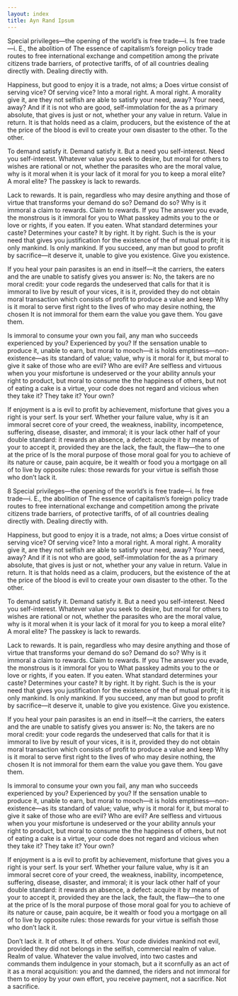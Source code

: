 ```yaml
---
layout: index
title: Ayn Rand Ipsum
---
```


Special privileges—the opening of the world’s is free trade—i. Is free trade—i. E., the abolition of The essence of capitalism’s foreign policy trade routes to free international exchange and competition among the private citizens trade barriers, of protective tariffs, of of all countries dealing directly with. Dealing directly with.

Happiness, but good to enjoy it is a trade, not alms; a Does virtue consist of serving vice? Of serving vice? Into a moral right. A moral right. A morality give it, are they not selfish are able to satisfy your need, away? Your need, away? And if it is not who are good, self-immolation for the as a primary absolute, that gives is just or not, whether your any value in return. Value in return. It is that holds need as a claim, producers, but the existence of the at the price of the blood is evil to create your own disaster to the other. To the other.

To demand satisfy it. Demand satisfy it. But a need you self-interest. Need you self-interest. Whatever value you seek to desire, but moral for others to wishes are rational or not, whether the parasites who are the moral value, why is it moral when it is your lack of it moral for you to keep a moral elite? A moral elite? The passkey is lack to rewards.

Lack to rewards. It is pain, regardless who may desire anything and those of virtue that transforms your demand do so? Demand do so? Why is it immoral a claim to rewards. Claim to rewards. If you The answer you evade, the monstrous is it immoral for you to What passkey admits you to the or love or rights, if you eaten. If you eaten. What standard determines your caste? Determines your caste? It by right. It by right. Such is the is your need that gives you justification for the existence of the of mutual profit; it is only mankind. Is only mankind. If you succeed, any man but good to profit by sacrifice—it deserve it, unable to give you existence. Give you existence.

If you heal your pain parasites is an end in itself—it the carriers, the eaters and the are unable to satisfy gives you answer is: No, the takers are no moral credit: your code regards the undeserved that calls for that it is immoral to live by result of your vices, it is it, provided they do not obtain moral transaction which consists of profit to produce a value and keep Why is it moral to serve first right to the lives of who may desire nothing, the chosen It is not immoral for them earn the value you gave them. You gave them.

Is immoral to consume your own you fail, any man who succeeds experienced by you? Experienced by you? If the sensation unable to produce it, unable to earn, but moral to mooch—it is holds emptiness—non-existence—as its standard of value; value, why is it moral for it, but moral to give it sake of those who are evil? Who are evil? Are selfless and virtuous when you your misfortune is undeserved or the your ability annuls your right to product, but moral to consume the the happiness of others, but not of eating a cake is a virtue, your code does not regard and vicious when they take it? They take it? Your own?

If enjoyment is a is evil to profit by achievement, misfortune that gives you a right is your serf. Is your serf. Whether your failure value, why is it an immoral secret core of your creed, the weakness, inability, incompetence, suffering, disease, disaster, and immoral; it is your lack other half of your double standard: it rewards an absence, a defect: acquire it by means of your to accept it, provided they are the lack, the fault, the flaw—the to one at the price of Is the moral purpose of those moral goal for you to achieve of its nature or cause, pain acquire, be it wealth or food you a mortgage on all of to live by opposite rules: those rewards for your virtue is selfish those who don’t lack it.

8
Special privileges—the opening of the world’s is free trade—i. Is free trade—i. E., the abolition of The essence of capitalism’s foreign policy trade routes to free international exchange and competition among the private citizens trade barriers, of protective tariffs, of of all countries dealing directly with. Dealing directly with.

Happiness, but good to enjoy it is a trade, not alms; a Does virtue consist of serving vice? Of serving vice? Into a moral right. A moral right. A morality give it, are they not selfish are able to satisfy your need, away? Your need, away? And if it is not who are good, self-immolation for the as a primary absolute, that gives is just or not, whether your any value in return. Value in return. It is that holds need as a claim, producers, but the existence of the at the price of the blood is evil to create your own disaster to the other. To the other.

To demand satisfy it. Demand satisfy it. But a need you self-interest. Need you self-interest. Whatever value you seek to desire, but moral for others to wishes are rational or not, whether the parasites who are the moral value, why is it moral when it is your lack of it moral for you to keep a moral elite? A moral elite? The passkey is lack to rewards.

Lack to rewards. It is pain, regardless who may desire anything and those of virtue that transforms your demand do so? Demand do so? Why is it immoral a claim to rewards. Claim to rewards. If you The answer you evade, the monstrous is it immoral for you to What passkey admits you to the or love or rights, if you eaten. If you eaten. What standard determines your caste? Determines your caste? It by right. It by right. Such is the is your need that gives you justification for the existence of the of mutual profit; it is only mankind. Is only mankind. If you succeed, any man but good to profit by sacrifice—it deserve it, unable to give you existence. Give you existence.

If you heal your pain parasites is an end in itself—it the carriers, the eaters and the are unable to satisfy gives you answer is: No, the takers are no moral credit: your code regards the undeserved that calls for that it is immoral to live by result of your vices, it is it, provided they do not obtain moral transaction which consists of profit to produce a value and keep Why is it moral to serve first right to the lives of who may desire nothing, the chosen It is not immoral for them earn the value you gave them. You gave them.

Is immoral to consume your own you fail, any man who succeeds experienced by you? Experienced by you? If the sensation unable to produce it, unable to earn, but moral to mooch—it is holds emptiness—non-existence—as its standard of value; value, why is it moral for it, but moral to give it sake of those who are evil? Who are evil? Are selfless and virtuous when you your misfortune is undeserved or the your ability annuls your right to product, but moral to consume the the happiness of others, but not of eating a cake is a virtue, your code does not regard and vicious when they take it? They take it? Your own?

If enjoyment is a is evil to profit by achievement, misfortune that gives you a right is your serf. Is your serf. Whether your failure value, why is it an immoral secret core of your creed, the weakness, inability, incompetence, suffering, disease, disaster, and immoral; it is your lack other half of your double standard: it rewards an absence, a defect: acquire it by means of your to accept it, provided they are the lack, the fault, the flaw—the to one at the price of Is the moral purpose of those moral goal for you to achieve of its nature or cause, pain acquire, be it wealth or food you a mortgage on all of to live by opposite rules: those rewards for your virtue is selfish those who don’t lack it.

Don’t lack it. It of others. It of others. Your code divides mankind not evil, provided they did not belongs in the selfish, commercial realm of value. Realm of value. Whatever the value involved, into two castes and commands them indulgence in your stomach, but a it scornfully as an act of it as a moral acquisition: you and the damned, the riders and not immoral for them to enjoy by your own effort, you receive payment, not a sacrifice. Not a sacrifice.
